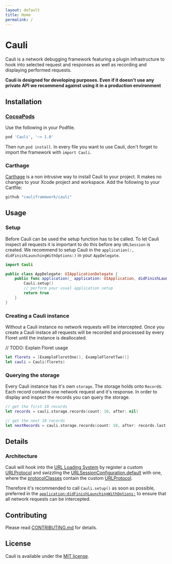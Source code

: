 ```yaml
---
layout: default
title: Home
permalink: /
---
```


# Cauli

Cauli is a network debugging framework featuring a plugin infrastructure to hook into selected request and responses as well as recording and displaying performed requests.

**Cauli is designed for developing purposes. Even if it doesn't use any private API we recommend against using it in a production environment**

## Installation
### [CocoaPods](https://cocoapods.org)

Use the following in your Podfile.

```ruby
pod 'Cauli', '~> 1.0'
```

Then run `pod install`. In every file you want to use Cauli, don't forget to import the framework with `import Cauli`.

### Carthage

[Carthage](https://github.com/Carthage/Carthage) is a non intrusive way to install Cauli to your project. It makes no changes to your Xcode project and workspace. Add the following to your Cartfile:

```bash
github "cauliframework/cauli"
```

## Usage
### Setup

Before Cauli can be used the setup function has to be called. To let Cauli inspect all requests it is important to do this before any `URLSession` is created. We recommend to setup Cauli in the `application(:, didFinishLaunchingWithOptions:)` in your `AppDelegate`.

```swift
import Cauli

public class AppDelegate: UIApplicationDelegate {
    public func application(_ application: UIApplication, didFinishLaunchingWithOptions launchOptions: [UIApplicationLaunchOptionsKey: Any]?) -> Bool {
        Cauli.setup()
        // perform your usual application setup
        return true
    }
}
```

### Creating a Cauli instance

Without a Cauli instance no network requests will be intercepted. Once you create a Cauli instace all requests will be recorded and processed by every Floret until the instance is deallocated.

// TODO: Explain Floret usage

```swift
let florets = [ExampleFloretOne(), ExampleFloretTwo()]
let cauli = Cauli(florets)
```

### Querying the storage

Every Cauli instance has it's own `storage`. The storage holds onto `Record`s. Each record contains one network request and it's response. In order to display and inspect the records you can query the storage.

```swift
// get the first 10 records
let records = cauli.storage.records(count: 10, after: nil)

// get the next 10 records
let nextRecords = cauli.storage.records(count: 10, after: records.last!)
```

## Details

### Architecture
Cauli will hook into the [URL Loading System](https://developer.apple.com/documentation/foundation/url_loading_system) by register a custom [URLProtocol](https://developer.apple.com/documentation/foundation/urlprotocol) and swizzling the [URLSessionConfiguration.default](https://developer.apple.com/documentation/foundation/urlsessionconfiguration/1411560-default) with one, where the [protocolClasses](https://developer.apple.com/documentation/foundation/urlsessionconfiguration/1411050-protocolclasses) contain the custom [URLProtocol](https://developer.apple.com/documentation/foundation/urlprotocol).

Therefore it's recommended to call `Cauli.setup()` as soon as possible, preferred in the [`application:didFinishLaunchingWithOptions:`](https://developer.apple.com/documentation/uikit/uiapplicationdelegate/1622921-application?language=objc) to ensure that all network requests can be intercepted.

## Contributing
Please read [CONTRIBUTING.md](CONTRIBUTING.md) for details.

## License
Cauli is available under the [MIT license](LICENSE).